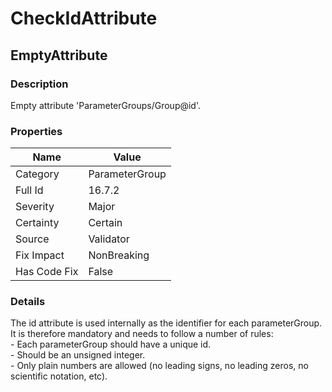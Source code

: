 ﻿---  
uid: Validator_16_7_2  
---

# CheckIdAttribute

## EmptyAttribute

### Description

Empty attribute 'ParameterGroups\/Group@id'.

### Properties

| Name         | Value          |
| ------------ | -------------- |
| Category     | ParameterGroup |
| Full Id      | 16.7.2         |
| Severity     | Major          |
| Certainty    | Certain        |
| Source       | Validator      |
| Fix Impact   | NonBreaking    |
| Has Code Fix | False          |

### Details

The id attribute is used internally as the identifier for each parameterGroup.  
It is therefore mandatory and needs to follow a number of rules:  
\- Each parameterGroup should have a unique id.  
\- Should be an unsigned integer.  
\- Only plain numbers are allowed (no leading signs, no leading zeros, no scientific notation, etc).
